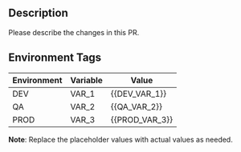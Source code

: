 ## Description
Please describe the changes in this PR.

## Environment Tags
| Environment | Variable | Value |
|-------------|----------|-------|
| DEV         | VAR_1    | {{DEV_VAR_1}} |
| QA          | VAR_2    | {{QA_VAR_2}} |
| PROD        | VAR_3    | {{PROD_VAR_3}} |

**Note**: Replace the placeholder values with actual values as needed.
